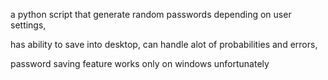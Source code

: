 a python script that generate random passwords depending on user settings,


has ability to save into desktop,
can handle alot of probabilities and errors,


password saving feature works only on windows unfortunately 
